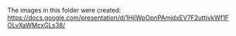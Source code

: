 The images in this folder were created: https://docs.google.com/presentation/d/1HjlWpOpnPAmjdxEV7F2uttjvkWf1FOLvXaWMcxGLs38/